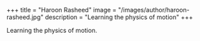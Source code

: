 +++
title = "Haroon Rasheed"
image = "/images/author/haroon-rasheed.jpg"
description = "Learning the physics of motion"
+++

Learning the physics of motion.